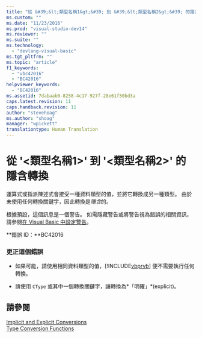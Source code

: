 ```yaml
---
title: "從 &#39;&lt;類型名稱1&gt;&#39; 到 &#39;&lt;類型名稱2&gt;&#39; 的隱含轉換 | Microsoft Docs"
ms.custom: ""
ms.date: "11/23/2016"
ms.prod: "visual-studio-dev14"
ms.reviewer: ""
ms.suite: ""
ms.technology: 
  - "devlang-visual-basic"
ms.tgt_pltfrm: ""
ms.topic: "article"
f1_keywords: 
  - "vbc42016"
  - "BC42016"
helpviewer_keywords: 
  - "BC42016"
ms.assetid: 7dabaab0-8258-4c17-927f-28e61f50bd3a
caps.latest.revision: 11
caps.handback.revision: 11
author: "stevehoag"
ms.author: "shoag"
manager: "wpickett"
translationtype: Human Translation
---
```

# 從 &#39;&lt;類型名稱1&gt;&#39; 到 &#39;&lt;類型名稱2&gt;&#39; 的隱含轉換
運算式或指派陳述式會接受一種資料類型的值，並將它轉換成另一種類型。 由於未使用任何轉換關鍵字，因此轉換是*隱含*的。  
  
 根據預設，這個訊息是一個警告。 如需隱藏警告或將警告視為錯誤的相關資訊，請參閱[在 Visual Basic 中設定警告](/visual-studio/ide/configuring-warnings-in-visual-basic)。  
  
 **錯誤 ID︰**BC42016  
  
### 更正這個錯誤  
  
-   如果可能，請使用相同資料類型的值，[!INCLUDE[vbprvb](../../csharp/programming-guide/concepts/linq/includes/vbprvb_md.md)] 便不需要執行任何轉換。  
  
-   請使用 `CType` 或其中一個轉換關鍵字，讓轉換為*「明確」*\(explicit\)。  
  
## 請參閱  
 [Implicit and Explicit Conversions](../../visual-basic/programming-guide/language-features/data-types/implicit-and-explicit-conversions.md)   
 [Type Conversion Functions](../../visual-basic/language-reference/functions/type-conversion-functions.md)